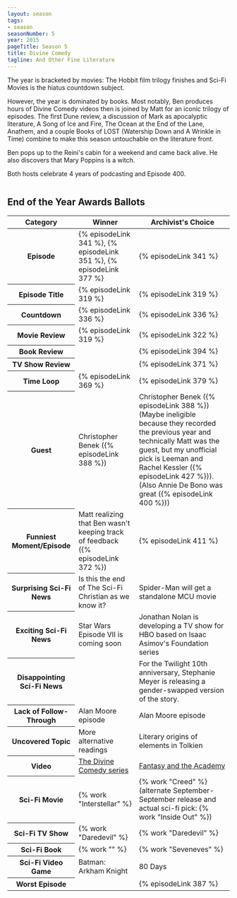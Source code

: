 ```yaml
---
layout: season
tags:
- season
seasonNumber: 5
year: 2015
pageTitle: Season 5
title: Divine Comedy
tagline: And Other Fine Literature
---
```

<div class="columns">
<div class="column is-half">
The year is bracketed by movies: The Hobbit film trilogy finishes and Sci-Fi Movies is the hiatus countdown subject.

However, the year is dominated by books. Most notably, Ben produces hours of Divine Comedy videos then is joined by Matt for an iconic trilogy of episodes. The first Dune review, a discussion of Mark as apocalyptic literature, A Song of Ice and Fire, The Ocean at the End of the Lane, Anathem, and a couple Books of LOST (Watership Down and A Wrinkle in Time) combine to make this season untouchable on the literature front.

Ben pops up to the Reini's cabin for a weekend and came back alive. He also discovers that Mary Poppins is a witch.

Both hosts celebrate 4 years of podcasting and Episode 400.
</div>
</div>

<h2>End of the Year Awards Ballots</h2>
<table class="table is-striped">
    <thead>
        <tr>
            <th>Category</th>
            <th>Winner</th>
            <th class="archivist">Archivist's Choice</th>
        </tr>
    </thead>
    <tbody>
        <tr>
            <th>Episode</th>
            <td>{% episodeLink 341 %}, {% episodeLink 351 %}, {% episodeLink 377 %}</td>
            <td>{% episodeLink 341 %}</td>
        </tr>
        <tr>
            <th>Episode Title</th>
            <td>{% episodeLink 319 %}</td>
            <td>{% episodeLink 319 %}</td>
        </tr>
        <tr>
            <th>Countdown</th>
            <td>{% episodeLink 336 %}</td>
            <td>{% episodeLink 336 %}</td>
        </tr>
        <tr>
            <th>Movie Review</th>
            <td>{% episodeLink 319 %}</td>
            <td>{% episodeLink 322 %}</td>
        </tr>
        <tr>
            <th>Book Review</th>
            <td></td>
            <td>{% episodeLink 394 %}</td>
        </tr>
        <tr>
            <th>TV Show Review</th>
            <td></td>
            <td>{% episodeLink 371 %}</td>
        </tr>
        <tr>
            <th>Time Loop</th>
            <td>{% episodeLink 369 %}</td>
            <td>{% episodeLink 379 %}</td>
        </tr>
        <tr>
            <th>Guest</th>
            <td>Christopher Benek ({% episodeLink 388 %})</td>
            <td>Christopher Benek ({% episodeLink 388 %}) (Maybe ineligible because they recorded the previous year and technically Matt was the guest, but my unofficial pick is Leeman and Rachel Kessler ({% episodeLink 427 %})). (Also Annie De Bono was great ({% episodeLink 400 %}))</td>
        </tr>
        <tr>
            <th>Funniest Moment/Episode</th>
            <td>Matt realizing that Ben wasn't keeping track of feedback ({% episodeLink 372 %})</td>
            <td>{% episodeLink 411 %}</td>
        </tr>
        <tr>
            <th>Surprising Sci-Fi News</th>
            <td>Is this the end of The Sci-Fi Christian as we know it?</td>
            <td>Spider-Man will get a standalone MCU movie</td>
        </tr>
        <tr>
            <th>Exciting Sci-Fi News</th>
            <td>Star Wars Episode VII is coming soon</td>
            <td>Jonathan Nolan is developing a TV show for HBO based on Isaac Asimov's Foundation series</td>
        </tr>
        <tr>
            <th>Disappointing Sci-Fi News</th>
            <td></td>
            <td>For the Twilight 10th anniversary, Stephanie Meyer is releasing a gender-swapped version of the story.</td>
        </tr>
        <tr>
            <th>Lack of Follow-Through</th>
            <td>Alan Moore episode</td>
            <td>Alan Moore episode</td>
        </tr>
        <tr>
            <th>Uncovered Topic</th>
            <td>More alternative readings</td>
            <td>Literary origins of elements in Tolkien</td>
        </tr>
        <tr>
            <th>Video</th>
            <td><a href="https://www.youtube.com/watch?v=mXv5kWkqUsQ">The Divine Comedy series</a></td>
            <td><a href="https://www.youtube.com/watch?v=_SXP4mn0zI0">Fantasy and the Academy</a></td>
        </tr>
        <tr>
            <th>Sci-Fi Movie</th>
            <td>{% work "Interstellar" %}</td>
            <td>{% work "Creed" %} (alternate September-September release and actual sci-fi pick: {% work "Inside Out" %})</td>
        </tr>
        <tr>
            <th>Sci-Fi TV Show</th>
            <td>{% work "Daredevil" %}</td>
            <td>{% work "Daredevil" %}</td>
        </tr>
        <tr>
            <th>Sci-Fi Book</th>
            <td>{% work "" %}</td>
            <td>{% work "Seveneves" %}</td>
        </tr>
        <tr>
            <th>Sci-Fi Video Game</th>
            <td>Batman: Arkham Knight</td>
            <td>80 Days</td>
        </tr>
        <tr>
            <th>Worst Episode</th>
            <td></td>
            <td>{% episodeLink 387 %}</td>
        </tr>
    </tbody>
</table>
